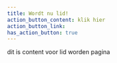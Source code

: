 ```yaml
---
title: Wordt nu lid!
action_button_content: klik hier
action_button_link:
has_action_button: true
---
```


dit is content voor lid worden pagina
